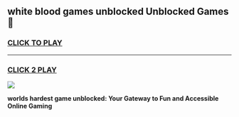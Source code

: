 
## white blood games unblocked Unblocked Games👋
<h3>
<a href="https://premium.freeplayer.one?title=white_blood_games_unblocked&ref=16F">CLICK TO PLAY</a></h3>
<hr>

<h3>
<a href="https://premium.freeplayer.one?title=white_blood_games_unblocked&ref=16F">CLICK 2 PLAY</a>
  
</h3>

<a href="https://premium.freeplayer.one?title=white_blood_games_unblocked&ref=16F/"><img src="https://clearcache.store/games.png"></a>


**worlds hardest game unblocked: Your Gateway to Fun and Accessible Online Gaming**
